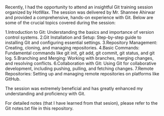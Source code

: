 Recently, I had the opportunity to attend an insightful Git training session organized by HotWax. The session was delivered by Mr. Shannee Ahirwar and provided a comprehensive, hands-on experience with Git.
Below are some of the crucial topics covered during the session:

1.Introduction to Git: Understanding the basics and importance of version control systems.
2.Git Installation and Setup: Step-by-step guide to installing Git and configuring essential settings.
3.Repository Management: Creating, cloning, and managing repositories.
4.Basic Commands: Fundamental commands like git init, git add, git commit, git status, and git log.
5.Branching and Merging: Working with branches, merging changes, and resolving conflicts.
6.Collaboration with Git: Using Git for collaborative development, including pushing, pulling, and fetching changes.
7.Remote Repositories: Setting up and managing remote repositories on platforms like GitHub.

The session was extremely beneficial and has greatly enhanced my understanding and proficiency with Git. 

For detailed notes (that I have learned from that sesion), please refer to the Git notes.txt file in this repository.

